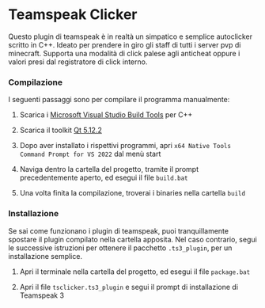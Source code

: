 # Teamspeak Clicker

Questo plugin di teamspeak è in realtà un simpatico e semplice autoclicker scritto in C++.
Ideato per prendere in giro gli staff di tutti i server pvp di minecraft.
Supporta una modalità di click palese agli anticheat oppure i valori presi dal registratore di click interno.

### Compilazione

I seguenti passaggi sono per compilare il programma manualmente:

1. Scarica i [Microsoft Visual Studio Build Tools](https://visualstudio.microsoft.com/downloads/) per C++

2. Scarica il toolkit [Qt 5.12.2](https://download.qt.io/archive/qt/5.12/5.12.2/)

3. Dopo aver installato i rispettivi programmi, apri `x64 Native Tools Command Prompt for VS 2022` dal menù start

4. Naviga dentro la cartella del progetto, tramite il prompt precedentemente aperto, ed esegui il file `build.bat`

5. Una volta finita la compilazione, troverai i binaries nella cartella `build`

### Installazione

Se sai come funzionano i plugin di teamspeak, puoi tranquillamente spostare il plugin compilato nella cartella apposita.
Nel caso contrario, segui le successive istruzioni per ottenere il pacchetto `.ts3_plugin`, per un installazione semplice.

1. Apri il terminale nella cartella del progetto, ed esegui il file `package.bat`

2. Apri il file `tsclicker.ts3_plugin` e segui il prompt di installazione di Teamspeak 3